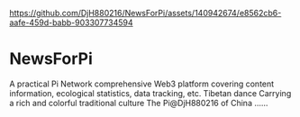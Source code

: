 

https://github.com/DjH880216/NewsForPi/assets/140942674/e8562cb6-aafe-459d-babb-903307734594

# NewsForPi
A practical Pi Network comprehensive Web3 platform covering content information, ecological statistics, data tracking, etc. 
Tibetan dance
Carrying a rich and colorful traditional culture
The Pi@DjH880216 of China
......
